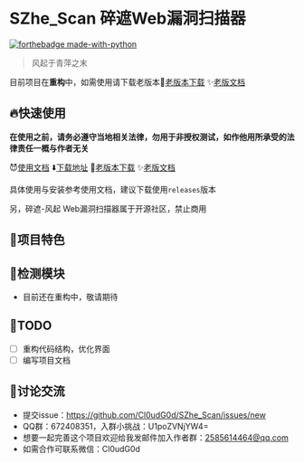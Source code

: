 #                SZhe_Scan 碎遮Web漏洞扫描器
[![forthebadge made-with-python](http://ForTheBadge.com/images/badges/made-with-python.svg)](https://www.python.org/)

> 风起于青萍之末



目前项目在**重构**中，如需使用请下载老版本:trident:[老版本下载](https://github.com/Cl0udG0d/SZhe_Scan/releases/tag/v1.0) :sparkles:[老版文档](https://github.com/Cl0udG0d/SZhe_Scan/blob/master/docs/oldVersionREADME.md)



## :fire:快速使用

**在使用之前，请务必遵守当地相关法律，勿用于非授权测试，如作他用所承受的法律责任一概与作者无关**

:smiling_imp:[使用文档](#) ⬇️[下载地址](#) :trident:[老版本下载](https://github.com/Cl0udG0d/SZhe_Scan/releases/tag/v1.0) :sparkles:[老版文档](https://github.com/Cl0udG0d/SZhe_Scan/blob/master/docs/oldVersionREADME.md)

具体使用与安装参考使用文档，建议下载使用`releases`版本

另，碎遮-风起 Web漏洞扫描器属于开源社区，禁止商用

## :watermelon:项目特色



## :checkered_flag:检测模块

+ 目前还在重构中，敬请期待



## :beer:TODO

+ [ ] 重构代码结构，优化界面
+ [ ] 编写项目文档

## :moyai:讨论交流

+ 提交issue：https://github.com/Cl0udG0d/SZhe_Scan/issues/new
+ QQ群：672408351，入群小挑战：U1poZVNjYW4=
+ 想要一起完善这个项目欢迎给我发邮件加入作者群：2585614464@qq.com
+ 如需合作可联系微信：Cl0udG0d



